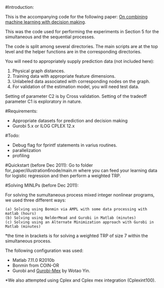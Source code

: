 #Introduction:

This is the accompanying code for the following paper: [On combining machine learning with decision making](http://arxiv.org/abs/1104.5061).

This was the code used for performing the experiments in Section 5 for the simultaneous and the sequential processes. 


The code is split among several directories. The main scripts are at the top level and the helper functions are in the corresponding directories.

You will need to appropriately supply prediction data (not included here):

 1. Physical graph distances.
 2. Training data with appropriate feature dimensions.
 3. Unlabeled data associated with corresponding nodes on the graph.
 4. For validation of the estimation model, you will need test data.

Setting of parameter C2 is by Cross validation. Setting of the tradeoff parameter C1 is exploratory in nature.

#Requirements:
 - Appropriate datasets for prediction and decision making
 - Gurobi 5.x or ILOG CPLEX 12.x


#Todo:

 - Debug flag for fprintf statements in varius routines.
 - parallelization
 - profiling


#Quickstart (before Dec 2011):
Go to folder for_paper/illustration6node/main.m where you can feed your learning data for logistic regression and then perform a weighted TRP.



#Solving MINLPs (before Dec 2011):

For solving the sumultaneous process mixed integer nonlinear programs, we used three different ways:

	(a) Solving using Bonmin via AMPL with some data processing with matlab (hours)
	(b) Solving using NelderMead and Gurobi in Matlab (minutes)
	(c) Solving using an Alternate Minimization approach with Gurobi in Matlab (minutes)

*the time in brackets is for solving a weighted TRP of size 7 within the simultaneous process.

The following configuration was used:

 - Matlab 7.11.0 R2010b
 - Bonmin from COIN-OR
 - Gurobi and [Gurobi-Mex](http://www.convexoptimization.com/wikimization/index.php/Gurobi_Mex:_A_MATLAB_interface_for_Gurobi) by Wotao Yin.

*We also attempted using Cplex and Cplex mex integration (Cplexint100).


